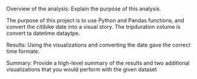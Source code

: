 Overview of the analysis: Explain the purpose of this analysis.

The purpose of this project is to use Python and Pandas functions, and convert the citibike date into a visual story.  The tripduration colume is convert ta datetime dataytpe. 



Results: Using the visualizations and converting the date gave the correct time formate.


Summary: Provide a high-level summary of the results and two additional visualizations that you would perform with the given dataset